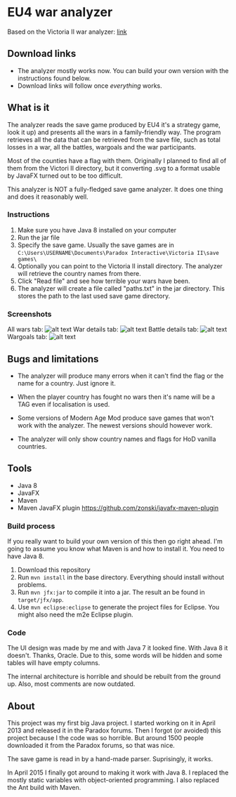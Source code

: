 # EU4 war analyzer

Based on the Victoria II war analyzer: [link](https://forum.paradoxplaza.com/forum/index.php?threads/tool-victoria-ii-save-game-war-analyzer.689055/)

## Download links

* The analyzer mostly works now. You can build your own version with the instructions found below. 
* Download links will follow once *everything* works. 

## What is it
The analyzer reads the save game produced by EU4 it's a strategy game, look it up) and presents all the wars in a family-friendly way. The program retrieves all the data that can be retrieved from the save file, such as total losses in a war, all the battles, wargoals and the war participants.

Most of the counties have a flag with them. Originally I planned to find all of them from the Victori II directory, but it converting .svg to a format usable by JavaFX turned out to be too difficult.

This analyzer is NOT a fully-fledged save game analyzer. It does one thing and does it reasonably well.

### Instructions
1. Make sure you have Java 8 installed on your computer
2. Run the jar file
3. Specify the save game. Usually the save games are in `C:\Users\USERNAME\Documents\Paradox Interactive\Victoria II\save games\`
4. Optionally you can point to the Victoria II install directory. The analyzer will retrieve the country names from there. 
5. Click "Read file" and see how terrible your wars have been. 
6. The analyzer will create a file called "paths.txt" in the jar directory. This stores the path to the last used save game directory.

### Screenshots
All wars tab:
![alt text](http://i.imgur.com/pldQN5y.png "All wars tab")
War details tab:
![alt text](http://i.imgur.com/45GCUTm.png "War details tab")
Battle details tab:
![alt text](http://i.imgur.com/g8TKMQu.png "Battle details tab")
Wargoals tab:
![alt text](http://i.imgur.com/CZWOSRn.png "Wargoals tab")


## Bugs and limitations
* The analyzer will produce many errors when it can't find the flag or the name for a country. Just ignore it.

* When the player country has fought no wars then it's name will be a TAG even if localisation is used.

* Some versions of Modern Age Mod produce save games that won't work with the analyzer. The newest versions should however work. 

* The analyzer will only show country names and flags for HoD vanilla countries.

## Tools
* Java 8
* JavaFX
* Maven 
* Maven JavaFX plugin https://github.com/zonski/javafx-maven-plugin

### Build process
If you really want to build your own version of this then go right ahead. I'm going to assume you know what Maven is and how to install it. You need to have Java 8.

1. Download this repository
2. Run `mvn install` in the base directory. Everything should install without problems.
3. Run `mvn jfx:jar` to compile it into a jar. The result an be found in `target/jfx/app`.
4. Use `mvn eclipse:eclipse` to generate the project files for Eclipse. You might also need the m2e Eclipse plugin.

### Code 
The UI design was made by me and with Java 7 it looked fine. With Java 8 it doesn't. Thanks, Oracle. Due to this, some words will be hidden and some tables will have empty columns.

The internal architecture is horrible and should be rebuilt from the ground up. Also, most comments are now outdated.
## About
This project was my first big Java project. I started working on it in April 2013 and released it in the Paradox forums. Then I forgot (or avoided) this project because I the code was so horrible. But around 1500 people downloaded it from the Paradox forums, so that was nice. 

The save game is read in by a hand-made parser. Suprisingly, it works. 

In April 2015 I finally got around to making it work with Java 8. I replaced the mostly static variables with object-oriented programming. I also replaced the Ant build with Maven.
